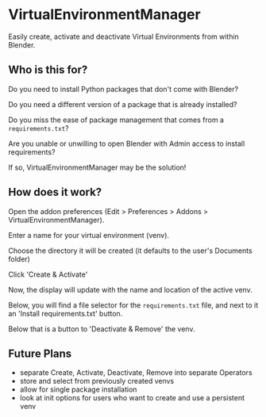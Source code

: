 # VirtualEnvironmentManager
Easily create, activate and deactivate Virtual Environments from within Blender.

## Who is this for?
Do you need to install Python packages that don't come with Blender?

Do you need a different version of a package that is already installed?

Do you miss the ease of package management that comes from a `requirements.txt`?

Are you unable or unwilling to open Blender with Admin access to install requirements?

If so, VirtualEnvironmentManager may be the solution!

## How does it work?
Open the addon preferences (Edit > Preferences > Addons > VirtualEnvironmentManager).

Enter a name for your virtual environment (venv).

Choose the directory it will be created (it defaults to the user's Documents folder)

Click 'Create & Activate'

Now, the display will update with the name and location of the active venv.

Below, you will find a file selector for the `requirements.txt` file, and next to it an 'Install requirements.txt' button.

Below that is a button to 'Deactivate & Remove' the venv.

## Future Plans
- separate Create, Activate, Deactivate, Remove into separate Operators
- store and select from previously created venvs
- allow for single package installation
- look at init options for users who want to create and use a persistent venv
